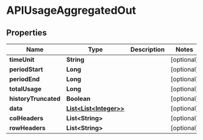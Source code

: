 
# APIUsageAggregatedOut

## Properties
Name | Type | Description | Notes
------------ | ------------- | ------------- | -------------
**timeUnit** | **String** |  |  [optional]
**periodStart** | **Long** |  |  [optional]
**periodEnd** | **Long** |  |  [optional]
**totalUsage** | **Long** |  |  [optional]
**historyTruncated** | **Boolean** |  |  [optional]
**data** | [**List&lt;List&lt;Integer&gt;&gt;**](List.md) |  |  [optional]
**colHeaders** | **List&lt;String&gt;** |  |  [optional]
**rowHeaders** | **List&lt;String&gt;** |  |  [optional]



